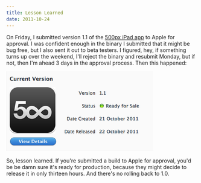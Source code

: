 ```yaml
---
title: Lesson Learned
date: 2011-10-24
---
```


On Friday, I submitted version 1.1 of the [500px iPad app](http://500px.com/ipad) to Apple for approval. I was confident enough in the binary I submitted that it might be bug free, but I also sent it out to beta testers. I figured, hey, if something turns up over the weekend, I'll reject the binary and resubmit Monday, but if not, then I'm ahead 3 days in the approval process. Then this happened:

![](1F5818374832491F94F9F61016EC7C9A.png)

So, lesson learned. If you're submitted a build to Apple for approval, you'd be be damn sure it's ready for production, because they might decide to release it in only thirteen hours. And there's no rolling back to 1.0.
